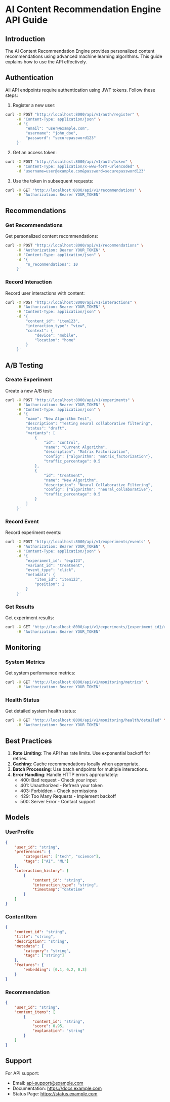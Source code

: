 # AI Content Recommendation Engine API Guide

## Introduction

The AI Content Recommendation Engine provides personalized content recommendations using advanced machine learning algorithms. This guide explains how to use the API effectively.

## Authentication

All API endpoints require authentication using JWT tokens. Follow these steps:

1. Register a new user:
```bash
curl -X POST "http://localhost:8000/api/v1/auth/register" \
     -H "Content-Type: application/json" \
     -d '{
         "email": "user@example.com",
         "username": "john_doe",
         "password": "securepassword123"
     }'
```

2. Get an access token:
```bash
curl -X POST "http://localhost:8000/api/v1/auth/token" \
     -H "Content-Type: application/x-www-form-urlencoded" \
     -d "username=user@example.com&password=securepassword123"
```

3. Use the token in subsequent requests:
```bash
curl -X GET "http://localhost:8000/api/v1/recommendations" \
     -H "Authorization: Bearer YOUR_TOKEN"
```

## Recommendations

### Get Recommendations

Get personalized content recommendations:

```bash
curl -X POST "http://localhost:8000/api/v1/recommendations" \
     -H "Authorization: Bearer YOUR_TOKEN" \
     -H "Content-Type: application/json" \
     -d '{
         "n_recommendations": 10
     }'
```

### Record Interaction

Record user interactions with content:

```bash
curl -X POST "http://localhost:8000/api/v1/interactions" \
     -H "Authorization: Bearer YOUR_TOKEN" \
     -H "Content-Type: application/json" \
     -d '{
         "content_id": "item123",
         "interaction_type": "view",
         "context": {
             "device": "mobile",
             "location": "home"
         }
     }'
```

## A/B Testing

### Create Experiment

Create a new A/B test:

```bash
curl -X POST "http://localhost:8000/api/v1/experiments" \
     -H "Authorization: Bearer YOUR_TOKEN" \
     -H "Content-Type: application/json" \
     -d '{
         "name": "New Algorithm Test",
         "description": "Testing neural collaborative filtering",
         "status": "draft",
         "variants": [
             {
                 "id": "control",
                 "name": "Current Algorithm",
                 "description": "Matrix Factorization",
                 "config": {"algorithm": "matrix_factorization"},
                 "traffic_percentage": 0.5
             },
             {
                 "id": "treatment",
                 "name": "New Algorithm",
                 "description": "Neural Collaborative Filtering",
                 "config": {"algorithm": "neural_collaborative"},
                 "traffic_percentage": 0.5
             }
         ]
     }'
```

### Record Event

Record experiment events:

```bash
curl -X POST "http://localhost:8000/api/v1/experiments/events" \
     -H "Authorization: Bearer YOUR_TOKEN" \
     -H "Content-Type: application/json" \
     -d '{
         "experiment_id": "exp123",
         "variant_id": "treatment",
         "event_type": "click",
         "metadata": {
             "item_id": "item123",
             "position": 1
         }
     }'
```

### Get Results

Get experiment results:

```bash
curl -X GET "http://localhost:8000/api/v1/experiments/{experiment_id}/results" \
     -H "Authorization: Bearer YOUR_TOKEN"
```

## Monitoring

### System Metrics

Get system performance metrics:

```bash
curl -X GET "http://localhost:8000/api/v1/monitoring/metrics" \
     -H "Authorization: Bearer YOUR_TOKEN"
```

### Health Status

Get detailed system health status:

```bash
curl -X GET "http://localhost:8000/api/v1/monitoring/health/detailed" \
     -H "Authorization: Bearer YOUR_TOKEN"
```

## Best Practices

1. **Rate Limiting**: The API has rate limits. Use exponential backoff for retries.
2. **Caching**: Cache recommendations locally when appropriate.
3. **Batch Processing**: Use batch endpoints for multiple interactions.
4. **Error Handling**: Handle HTTP errors appropriately:
   - 400: Bad request - Check your input
   - 401: Unauthorized - Refresh your token
   - 403: Forbidden - Check permissions
   - 429: Too Many Requests - Implement backoff
   - 500: Server Error - Contact support

## Models

### UserProfile

```json
{
    "user_id": "string",
    "preferences": {
        "categories": ["tech", "science"],
        "tags": ["AI", "ML"]
    },
    "interaction_history": [
        {
            "content_id": "string",
            "interaction_type": "string",
            "timestamp": "datetime"
        }
    ]
}
```

### ContentItem

```json
{
    "content_id": "string",
    "title": "string",
    "description": "string",
    "metadata": {
        "category": "string",
        "tags": ["string"]
    },
    "features": {
        "embedding": [0.1, 0.2, 0.3]
    }
}
```

### Recommendation

```json
{
    "user_id": "string",
    "content_items": [
        {
            "content_id": "string",
            "score": 0.95,
            "explanation": "string"
        }
    ]
}
```

## Support

For API support:
- Email: api-support@example.com
- Documentation: https://docs.example.com
- Status Page: https://status.example.com 